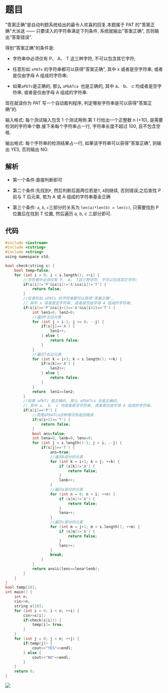 <!--
 * @Description: 
 * @Version: 1.0
 * @Author: dmjcb
 * @Email:  
 * @Date: 2022-02-13 19:00:24
 * @LastEditors: dmjcb
 * @LastEditTime: 2023-10-28 19:23:54
-->

# 题目

"答案正确"是自动判题系统给出的最令人欢喜的回复.本题属于 PAT 的"答案正确"大派送 —— 只要读入的字符串满足下列条件, 系统就输出"答案正确", 否则输出"答案错误".

得到"答案正确"的条件是:

- 字符串中必须仅有 P、 A、 T 这三种字符, 不可以包含其它字符;

- 任意形如 `xPATx` 的字符串都可以获得"答案正确", 其中 x 或者是空字符串, 或者是仅由字母 A 组成的字符串;

- 如果`aPbTc`是正确的, 那么 `aPbATca `也是正确的, 其中 a、 b、 c 均或者是空字符串, 或者是仅由字母 A 组成的字符串.

现在就请你为 PAT 写一个自动裁判程序, 判定哪些字符串是可以获得"答案正确"的.

输入格式:
每个测试输入包含 1 个测试用例.第 1 行给出一个正整数 n (<10), 是需要检测的字符串个数.接下来每个字符串占一行, 字符串长度不超过 100, 且不包含空格.

输出格式:
每个字符串的检测结果占一行, 如果该字符串可以获得"答案正确", 则输出 YES, 否则输出 NO.

## 解析

- 第一个条件:直接判断即可

- 第二个条件:先找到`P`, 然后判断后面两位若是`T`, `A`则继续, 否则错误;之后查找 P 前与 T 后元素, 若为 A 或 A 组成的字符串基金正确

- 第三个条件: `a`, `b`, `c`三部分的关系为 `len(a)*len(b) = len(c)`, 只需要找到 P 位置后在找到 T 位置, 然后遍历 a, b, c 三部分即可.

## 代码

```c
#include <iostream>
#include <cstring>
#include <string>
using namespace std;

bool check(string s) {
    bool temp=false;
    for (int i = 0; i < s.length(); ++i) {
        //字符串中必须仅有 P、 A、 T这三种字符, 不可以包含其它字符;
        if(s[i]!='P'&&s[i]!='A'&&s[i]!='T') {
            return false;
        }
        //任意形如 xPATx 的字符串都可以获得"答案正确", 
        // 其中 x 或者是空字符串, 或者是仅由字母 A 组成的字符串;
        if(s[i]=='P'&&s[i+1]=='A'&&s[i+2]=='T') {
            int len1=0, len2=0;
            //遍历P左边元素
            for (int j = i-1; j >= 0; --j) {
                if(s[j]=='A') {
                    len1++;
                } else {
                    return false;
                }
            }
            //遍历T右边元素
            for (int k = i+3; k < s.length(); ++k) {
                if(s[k]=='A') {
                    len2++;
                } else {
                    return false;
                }
            }
            return  len1==len2;
        }
        //如果 aPbTc 是正确的, 那么 aPbATca 也是正确的, 
        // 其中 a、 b、 c 均或者是空字符串, 或者是仅由字母 A 组成的字符串.
        if(s[i]=='P') {
            //若是aPbATca这种情况则返回错误
            if(s[i+1]=='T') {
                return false;
            }
            bool ans=false;
            int lena=0, lenb=0, lenc=0;
            for (int j = s.length()-1; j > i; --j) {
                if(s[j]=='T') {
                    ans=true;
                    //遍历b部分的元素
                    for (int k = i+1; k < j; ++k) {
                        if (s[k]!='A') {
                            return false;
                        }
                        lenb++;
                    }
                    //遍历a部分的元素
                    for (int n = 0; n < i; ++n) {
                        if (s[n]!='A') {
                            return false;
                        }
                        lena++;
                    }
                    //遍历c部分的元素
                    for (int m = j+1; m < s.length(); ++m) {
                        if (s[m]!='A') {
                            return false;
                        }
                        lenc++;
                    }
                    break;
                }
            }
            return ans&&(lenc==lena*lenb);
        }
    }
}
bool temp[10];
int main() {
    int n;
    cin>>n;
    string s[10];
    for (int i = 0; i < n; ++i) {
        cin>>s[i];
        if(check(s[i])) {
            temp[i]= true;
        }
    }
    for (int j = 0; j < n; ++j) {
        if(temp[j]) {
            cout<<"YES"<<endl;
        } else {
            cout<<"NO"<<endl;
        }
    }
    return 0;
}
```

![](/.imgur/20200905092426.png)
